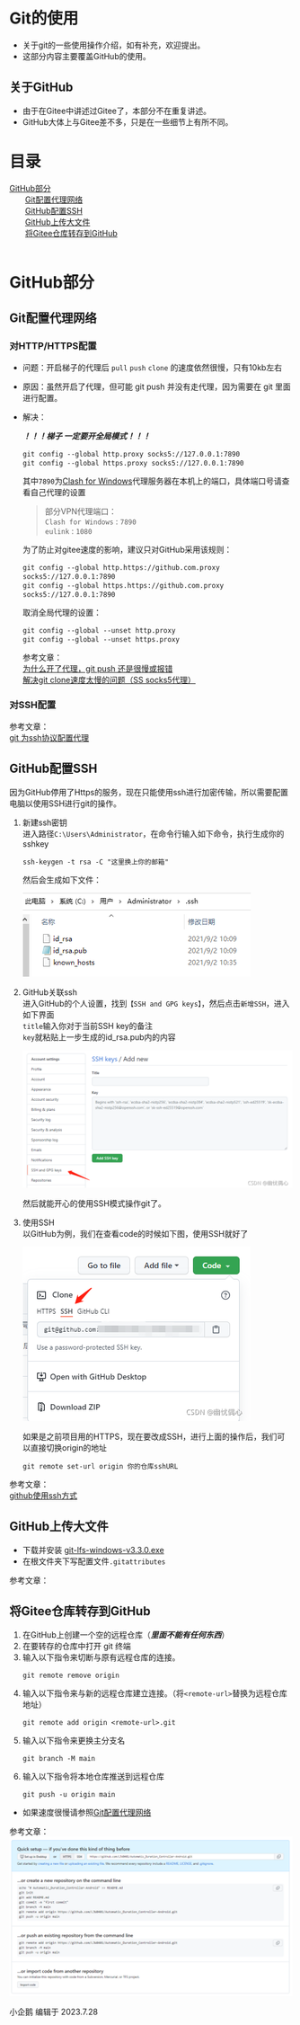 # Git的使用
- 关于git的一些使用操作介绍，如有补充，欢迎提出。
- 这部分内容主要覆盖GitHub的使用。
## 关于GitHub
- 由于在Gitee中讲述过Gitee了，本部分不在重复讲述。
- GitHub大体上与Gitee差不多，只是在一些细节上有所不同。


# 目录
[GitHub部分](#github部分)<br>
&emsp;&emsp;[Git配置代理网络](#git配置代理网络)<br>
&emsp;&emsp;[GitHub配置SSH]()<br>
&emsp;&emsp;[GitHub上传大文件](#github上传大文件)<br>
&emsp;&emsp;[将Gitee仓库转存到GitHub](#将gitee仓库转存到github)<br>
[]()<br>

# GitHub部分
## Git配置代理网络
### 对HTTP/HTTPS配置
- 问题：开启梯子的代理后 `pull` `push` `clone` 的速度依然很慢，只有10kb左右
- 原因：虽然开启了代理，但可能 git push 并没有走代理，因为需要在 git 里面进行配置。
- 解决：

    ***！！！梯子 一定要开全局模式！！！***
    ```
    git config --global http.proxy socks5://127.0.0.1:7890
    git config --global https.proxy socks5://127.0.0.1:7890
    ```

    其中`7890`为[Clash for Windows](https://okss.us/index.php#/dashboard)代理服务器在本机上的端口，具体端口号请查看自己代理的设置

    >部分VPN代理端口：\
    `Clash for Windows` : `7890`\
    `eulink` : `1080`

    为了防止对gitee速度的影响，建议只对GitHub采用该规则：
    ```
    git config --global http.https://github.com.proxy socks5://127.0.0.1:7890
    git config --global https.https://github.com.proxy socks5://127.0.0.1:7890
    ```

    取消全局代理的设置：
    ```
    git config --global --unset http.proxy
    git config --global --unset https.proxy
    ```
    参考文章：<br>
    [为什么开了代理，git push 还是很慢或报错](https://blog.csdn.net/qq_42951560/article/details/124332605)<br>
    [解决git clone速度太慢的问题（SS socks5代理）](https://blog.csdn.net/qq_37409292/article/details/83005919)

### 对SSH配置


参考文章：<br>
[git 为ssh协议配置代理](https://blog.csdn.net/qq754772661/article/details/119924998)

## GitHub配置SSH
因为GitHub停用了Https的服务，现在只能使用ssh进行加密传输，所以需要配置电脑以使用SSH进行git的操作。

1. 新建ssh密钥<br>
    进入路径`C:\Users\Administrator`，在命令行输入如下命令，执行生成你的sshkey
    ```
    ssh-keygen -t rsa -C "这里换上你的邮箱"
    ```

    然后会生成如下文件：

    ![NewLocalSSH](./pictures/Git_Use/NewLocalSSH.png)

2. GitHub关联ssh<br>
    进入GitHub的个人设置，找到`【SSH and GPG keys】`，然后点击`新增SSH`，进入如下界面<br>
    `title`输入你对于当前SSH key的备注<br>
    `key`就粘贴上一步生成的id_rsa.pub内的内容<br>

    ![LinkSSH](./pictures/Git_Use/LinkSSH.png)

    然后就能开心的使用SSH模式操作git了。

3. 使用SSH<br>
    以GitHub为例，我们在查看code的时候如下图，使用SSH就好了

    ![UseSSH](./pictures/Git_Use/UseSSH.png)

    如果是之前项目用的HTTPS，现在要改成SSH，进行上面的操作后，我们可以直接切换origin的地址
    ```
    git remote set-url origin 你的仓库sshURL
    ```

参考文章：<br>
[github使用ssh方式](https://blog.csdn.net/weixin_48349367/article/details/120056192)


## GitHub上传大文件
- 下载并安装 [git-lfs-windows-v3.3.0.exe](https://gitee.com/SMBU-POLARBEAR/knowledge_base/blob/master/OtherFiles/git-lfs-windows-v3.3.0.exe)
- 在根文件夹下写配置文件`.gitattributes`

参考文章：<br>

## 将Gitee仓库转存到GitHub
1. 在GitHub上创建一个空的远程仓库（***里面不能有任何东西***）
1. 在要转存的仓库中打开 git 终端
1. 输入以下指令来切断与原有远程仓库的连接。
    ```
    git remote remove origin
    ```
1. 输入以下指令来与新的远程仓库建立连接。（将`<remote-url>`替换为远程仓库地址）
    ```
    git remote add origin <remote-url>.git
    ```
1. 输入以下指令来更换主分支名
    ```
    git branch -M main
    ```
1. 输入以下指令将本地仓库推送到远程仓库
    ```
    git push -u origin main
    ```
- 如果速度很慢请参照[Git配置代理网络](#git配置代理网络)

参考文章：<br>
![push_an_existing_repository](pictures/Git_Use/push_an_existing_repository.png)


小企鹅 编辑于 2023.7.28